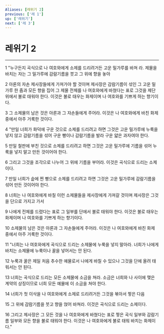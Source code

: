 ```yaml
---
Aliases: [레위기 2]
previous: ['레 1']
up: ['레위기']
next: ['레 3']
---
```

# 레위기 2

***


1 "누구든지 곡식으로 나 여호와에게 소제를 드리려거든 고운 밀가루를 바쳐 라. 제물을 바치는 자는 그 밀가루에 감람기름을 붓고 그 위에 향을 놓아 

2 아론의 자손 제사장들에게 가져가야 할 것이며 제사장은 감람기름이 섞인 그 고운 밀가루 한 줌과 모든 향을 집어 그 제물 전체를 나 여호와에게 바쳤다는 표로 그것을 제단 위에서 불로 태워야 한다. 이것은 불로 태우는 화제이며 나 여호와를 기쁘게 하는 향기이다. 

3 그 소제물의 남은 것은 아론과 그 자손들에게 주어라. 이것은 나 여호와에게 바친 화제 중에서 아주 거룩한 것이다. 

4 "만일 너희가 화덕에 구운 것으로 소제를 드리려고 하면 그것은 고운 밀가루에 누룩을 넣지 않고 감람기름을 섞어 구운 빵이나 감람기름을 발라 구운 얇은 과자여야 한다. 

5 만일 철판에 부친 것으로 소제를 드리려고 하면 그것은 고운 밀가루에 기름을 섞어 누룩을 넣지 말고 만든 것이어야 한다. 

6 그리고 그것을 조각으로 나누어 그 위에 기름을 부어라. 이것은 곡식으로 드리는 소제이다. 

7 만일 너희가 솥에 찐 빵으로 소제를 드리려고 하면 그것은 고운 밀가루에 감람기름을 섞어 만든 것이어야 한다. 

8 너희는 나 여호와에게 바칠 이런 소제물들을 제사장에게 가져갈 것이며 제사장은 그것을 단으로 가지고 가서 

9 나에게 전체를 드렸다는 표로 그 일부를 단에서 불로 태워야 한다. 이것은 불로 태우는 화제이며 나 여호와를 기쁘게 하는 향기이다. 

10 소제물의 남은 것은 아론과 그 자손들에게 주어라. 이것은 나 여호와에게 바친 화제 중에서 아주 거룩한 것이다. 

11 "너희는 나 여호와에게 곡식으로 드리는 소제물에 누룩을 넣지 말아라. 너희가 나에게 바치는 소제물에 누룩이나 꿀을 넣어서는 안 된다. 

12 누룩과 꿀은 제일 처음 추수한 예물로서 나에게 바칠 수 있으나 그것을 단에 올려 태워서는 안 된다. 

13 너희는 곡식으로 드리는 모든 소제물에 소금을 쳐라. 소금은 너희와 나 사이에 맺은 계약의 상징이므로 너희 모든 예물에 이 소금을 쳐야 한다. 

14 너희가 첫 이삭을 나 여호와에게 소제로 드리려거든 그것을 볶아서 찧은 다음 

15 그 위에 감람기름을 붓고 향을 얹어 바쳐라. 이것은 곡식으로 드리는 소제이다. 

16 그리고 제사장은 그 모든 것을 나 여호와에게 바쳤다는 표로 찧은 곡식 일부와 감람기름 일부와 모든 향을 불로 태워야 한다. 이것은 나 여호와에게 불로 태워 바치는 화제이다."
